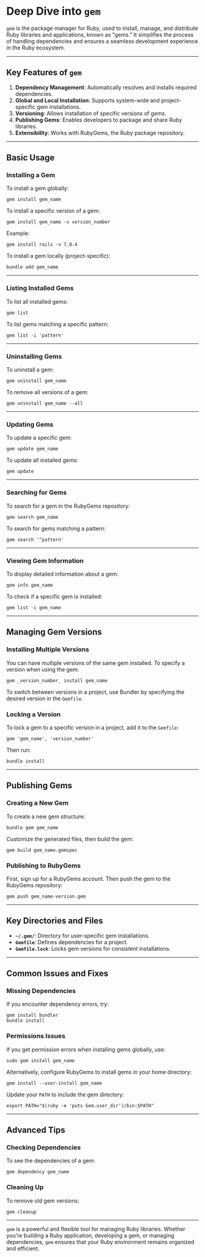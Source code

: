 # Deep Dive into `gem`

`gem` is the package manager for Ruby, used to install, manage, and distribute Ruby libraries and applications, known as "gems." It simplifies the process of handling dependencies and ensures a seamless development experience in the Ruby ecosystem.

---

## Key Features of `gem`

1. **Dependency Management**: Automatically resolves and installs required dependencies.
2. **Global and Local Installation**: Supports system-wide and project-specific gem installations.
3. **Versioning**: Allows installation of specific versions of gems.
4. **Publishing Gems**: Enables developers to package and share Ruby libraries.
5. **Extensibility**: Works with RubyGems, the Ruby package repository.

---

## Basic Usage

### Installing a Gem

To install a gem globally:

```
gem install gem_name
```

To install a specific version of a gem:

```
gem install gem_name -v version_number
```

Example:

```
gem install rails -v 7.0.4
```

To install a gem locally (project-specific):

```
bundle add gem_name
```

---

### Listing Installed Gems

To list all installed gems:

```
gem list
```

To list gems matching a specific pattern:

```
gem list -i 'pattern'
```

---

### Uninstalling Gems

To uninstall a gem:

```
gem uninstall gem_name
```

To remove all versions of a gem:

```
gem uninstall gem_name --all
```

---

### Updating Gems

To update a specific gem:

```
gem update gem_name
```

To update all installed gems:

```
gem update
```

---

### Searching for Gems

To search for a gem in the RubyGems repository:

```
gem search gem_name
```

To search for gems matching a pattern:

```
gem search '^pattern'
```

---

### Viewing Gem Information

To display detailed information about a gem:

```
gem info gem_name
```

To check if a specific gem is installed:

```
gem list -i gem_name
```

---

## Managing Gem Versions

### Installing Multiple Versions

You can have multiple versions of the same gem installed. To specify a version when using the gem:

```
gem _version_number_ install gem_name
```

To switch between versions in a project, use Bundler by specifying the desired version in the `Gemfile`.

### Locking a Version

To lock a gem to a specific version in a project, add it to the `Gemfile`:

```
gem 'gem_name', 'version_number'
```

Then run:

```
bundle install
```

---

## Publishing Gems

### Creating a New Gem

To create a new gem structure:

```
bundle gem gem_name
```

Customize the generated files, then build the gem:

```
gem build gem_name.gemspec
```

### Publishing to RubyGems

First, sign up for a RubyGems account. Then push the gem to the RubyGems repository:

```
gem push gem_name-version.gem
```

---

## Key Directories and Files

- **`~/.gem/`**: Directory for user-specific gem installations.
- **`Gemfile`**: Defines dependencies for a project.
- **`Gemfile.lock`**: Locks gem versions for consistent installations.

---

## Common Issues and Fixes

### Missing Dependencies

If you encounter dependency errors, try:

```
gem install bundler
bundle install
```

### Permissions Issues

If you get permission errors when installing gems globally, use:

```
sudo gem install gem_name
```

Alternatively, configure RubyGems to install gems in your home directory:

```
gem install --user-install gem_name
```

Update your `PATH` to include the gem directory:

```
export PATH="$(ruby -e 'puts Gem.user_dir')/bin:$PATH"
```

---

## Advanced Tips

### Checking Dependencies

To see the dependencies of a gem:

```
gem dependency gem_name
```

### Cleaning Up

To remove old gem versions:

```
gem cleanup
```

---

`gem` is a powerful and flexible tool for managing Ruby libraries. Whether you're building a Ruby application, developing a gem, or managing dependencies, `gem` ensures that your Ruby environment remains organized and efficient.